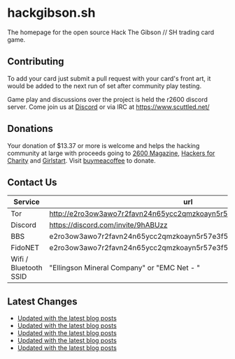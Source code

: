 # hackgibson.sh
The homepage for the open source Hack The Gibson // SH trading card game.


## Contributing

To add your card just submit a pull request with your card's front art, it would be added to the next run of set after community play testing.

Game play and discussions over the project is held the r2600 discord server. Come join us at [Discord](https://discord.com/invite/9hABUzz) or via IRC at https://www.scuttled.net/


## Donations

Your donation of $13.37 or more is welcome and helps the hacking community at large with proceeds going to [2600 Magazine](https://2600.com/), [Hackers for Charity](https://hackersforcharity.org) and [Girlstart](https://girlstart.org).  Visit [buymeacoffee](https://www.buymeacoffee.com/hackgibson.sh) to donate.


## Contact Us

Service | url
-|-
Tor | http://e2ro3ow3awo7r2favn24n65ycc2qmzkoayn5r57e3f56nvjwdcgg32ad.onion
Discord | https://discord.com/invite/9hABUzz
BBS | e2ro3ow3awo7r2favn24n65ycc2qmzkoayn5r57e3f56nvjwdcgg32ad.onion:23
FidoNET | e2ro3ow3awo7r2favn24n65ycc2qmzkoayn5r57e3f56nvjwdcgg32ad.onion:24554
Wifi / Bluetooth SSID | "Ellingson Mineral Company" or "EMC Net - <fidonet address>"

## Latest Changes
<!-- BLOG-POST-LIST:START -->
- [Updated with the latest blog posts](https://github.com/DFW2600/hackgibson.sh/commit/7b4e9a01a8bff1b52756ca0cbad944ae53d216c7)
- [Updated with the latest blog posts](https://github.com/DFW2600/hackgibson.sh/commit/a7a15c1c05a4fba2ded383a3931b79edce590f4b)
- [Updated with the latest blog posts](https://github.com/DFW2600/hackgibson.sh/commit/3b1bd127cf2ded7a22f3a8c71dac7e09ef8cecd0)
- [Updated with the latest blog posts](https://github.com/DFW2600/hackgibson.sh/commit/caccb4246ba7b98587316489c58737fc4cf63e4a)
- [Updated with the latest blog posts](https://github.com/DFW2600/hackgibson.sh/commit/18450a7123ed985029871277ce27e7c00ad77f04)
<!-- BLOG-POST-LIST:END -->
